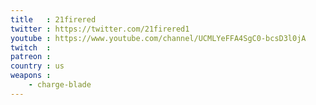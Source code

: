 ```yaml
---
title   : 21firered 
twitter : https://twitter.com/21firered1
youtube : https://www.youtube.com/channel/UCMLYeFFA4SgC0-bcsD3l0jA
twitch  : 
patreon : 
country : us
weapons :
    - charge-blade
---
```


